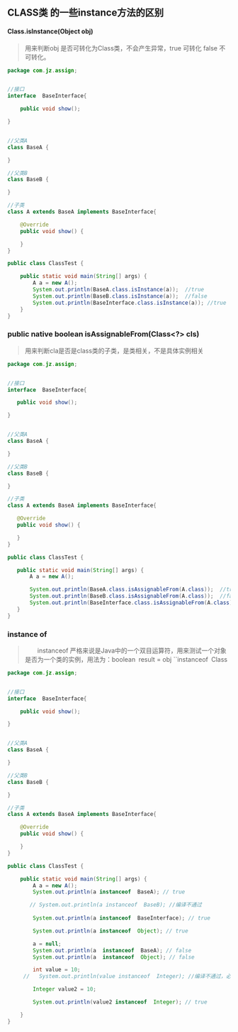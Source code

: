 ##  CLASS类 的一些instance方法的区别



####  Class.isInstance(Object obj)

> 用来判断obj 是否可转化为Class类，不会产生异常，true 可转化 false 不可转化。



```java
package com.jz.assign;


//接口
interface  BaseInterface{

    public void show();

}


//父类A
class BaseA {

}

//父类B
class BaseB {

}

//子类
class A extends BaseA implements BaseInterface{

    @Override
    public void show() {

    }
}

public class ClassTest {

    public static void main(String[] args) {
        A a = new A();
        System.out.println(BaseA.class.isInstance(a));  //true
        System.out.println(BaseB.class.isInstance(a));  //false
        System.out.println(BaseInterface.class.isInstance(a)); //true
    }
}

```







###   public native boolean isAssignableFrom(Class<?> cls)

> 用来判断cla是否是class类的子类，是类相关，不是具体实例相关

 ````java
package com.jz.assign;


//接口
interface  BaseInterface{

    public void show();

}


//父类A
class BaseA {

}

//父类B
class BaseB {

}

//子类
class A extends BaseA implements BaseInterface{

    @Override
    public void show() {

    }
}

public class ClassTest {

    public static void main(String[] args) {
        A a = new A();

        System.out.println(BaseA.class.isAssignableFrom(A.class));  //true
        System.out.println(BaseB.class.isAssignableFrom(A.class));  //false
        System.out.println(BaseInterface.class.isAssignableFrom(A.class)); // true
    }
}

 ````





### instance of 

> 　　instanceof 严格来说是Java中的一个双目运算符，用来测试一个对象是否为一个类的实例，用法为：boolean` `result = obj ``instanceof` `Class

```java
package com.jz.assign;


//接口
interface  BaseInterface{

    public void show();

}


//父类A
class BaseA {

}

//父类B
class BaseB {

}

//子类
class A extends BaseA implements BaseInterface{

    @Override
    public void show() {

    }
}

public class ClassTest {

    public static void main(String[] args) {
        A a = new A();
        System.out.println(a instanceof  BaseA); // true

       // System.out.println(a instanceof  BaseB); //编译不通过
      
        System.out.println(a instanceof  BaseInterface); // true

        System.out.println(a instanceof  Object); // true

        a = null;
        System.out.println(a  instanceof  BaseA); // false
        System.out.println(a  instanceof  Object); // false

        int value = 10;
     //   System.out.println(value instanceof  Integer); //编译不通过，必须为对象类型

        Integer value2 = 10;

        System.out.println(value2 instanceof  Integer); // true

    }
}

```

